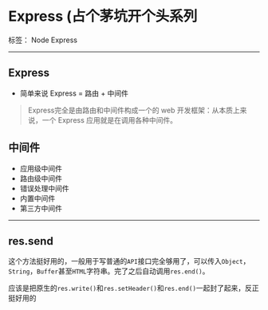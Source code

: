 ﻿# Express (占个茅坑开个头系列

标签： Node Express

---

## Express
- 简单来说 Express = 路由 + 中间件

> Express完全是由路由和中间件构成一个的 web 开发框架：从本质上来说，一个 Express 应用就是在调用各种中间件。

## 中间件

 - 应用级中间件
 - 路由级中间件
 - 错误处理中间件
 - 内置中间件
 - 第三方中间件

---

## res.send

这个方法挺好用的，一般用于写普通的`API`接口完全够用了，可以传入`Object`，`String`，`Buffer`甚至`HTML`字符串。完了之后自动调用`res.end()`。

应该是把原生的`res.write()`和`res.setHeader()`和`res.end()`一起封了起来，反正挺好用的
